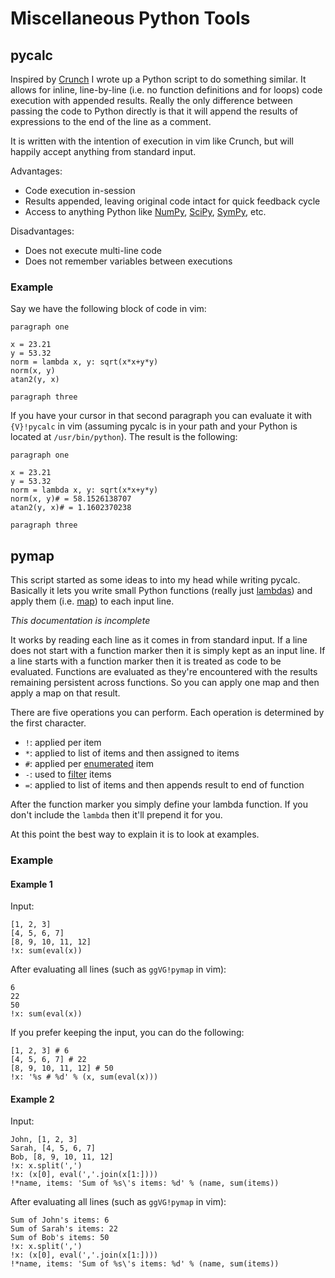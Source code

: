 # Miscellaneous Python Tools

## pycalc

Inspired by [Crunch](http://ryanpcarney.com/technologblog/crunch-gets-crunchier-with-v20) I wrote up a Python script to do something similar. It allows for inline, line-by-line (i.e. no function definitions and for loops) code execution with appended results. Really the only difference between passing the code to Python directly is that it will append the results of expressions to the end of the line as a comment.

It is written with the intention of execution in vim like Crunch, but will happily accept anything from standard input.

Advantages:

* Code execution in-session
* Results appended, leaving original code intact for quick feedback cycle
* Access to anything Python like [NumPy](http://www.numpy.org/), [SciPy](http://www.scipy.org/), [SymPy](http://sympy.org/en/index.html), etc.

Disadvantages:

* Does not execute multi-line code
* Does not remember variables between executions

### Example

Say we have the following block of code in vim:

```
paragraph one

x = 23.21
y = 53.32
norm = lambda x, y: sqrt(x*x+y*y)
norm(x, y)
atan2(y, x)

paragraph three
```

If you have your cursor in that second paragraph you can evaluate it with `{V}!pycalc` in vim (assuming pycalc is in your path and your Python is located at `/usr/bin/python`). The result is the following:

```
paragraph one

x = 23.21
y = 53.32
norm = lambda x, y: sqrt(x*x+y*y)
norm(x, y)# = 58.1526138707
atan2(y, x)# = 1.1602370238

paragraph three
```

## pymap

This script started as some ideas to into my head while writing pycalc. Basically it lets you write small Python functions (really just [lambdas](http://docs.python.org/2/reference/expressions.html#lambda)) and apply them (i.e. [map](http://docs.python.org/2/library/functions.html#map)) to each input line.

*This documentation is incomplete*

It works by reading each line as it comes in from standard input. If a line does not start with a function marker then it is simply kept as an input line. If a line starts with a function marker then it is treated as code to be evaluated. Functions are evaluated as they're encountered with the results remaining persistent across functions. So you can apply one map and then apply a map on that result.

There are five operations you can perform. Each operation is determined by the first character.

* `!`: applied per item
* `*`: applied to list of items and then assigned to items
* `#`: applied per [enumerated](http://docs.python.org/2/library/functions.html#enumerate) item
* `-`: used to [filter](http://docs.python.org/2/library/functions.html#filter) items
* `=`: applied to list of items and then appends result to end of function

After the function marker you simply define your lambda function. If you don't include the `lambda` then it'll prepend it for you.

At this point the best way to explain it is to look at examples.

### Example

#### Example 1

Input:

```
[1, 2, 3]
[4, 5, 6, 7]
[8, 9, 10, 11, 12]
!x: sum(eval(x))
```

After evaluating all lines (such as `ggVG!pymap` in vim):

```
6
22
50
!x: sum(eval(x))
```

If you prefer keeping the input, you can do the following:

```
[1, 2, 3] # 6
[4, 5, 6, 7] # 22
[8, 9, 10, 11, 12] # 50
!x: '%s # %d' % (x, sum(eval(x)))
```

#### Example 2

Input:

```
John, [1, 2, 3]
Sarah, [4, 5, 6, 7]
Bob, [8, 9, 10, 11, 12]
!x: x.split(',')
!x: (x[0], eval(','.join(x[1:])))
!*name, items: 'Sum of %s\'s items: %d' % (name, sum(items))
```

After evaluating all lines (such as `ggVG!pymap` in vim):

```
Sum of John's items: 6
Sum of Sarah's items: 22
Sum of Bob's items: 50
!x: x.split(',')
!x: (x[0], eval(','.join(x[1:])))
!*name, items: 'Sum of %s\'s items: %d' % (name, sum(items))
```

